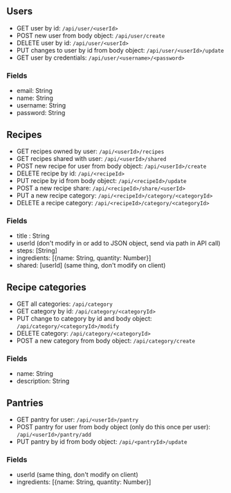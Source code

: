 ## Users

* GET user by id: `/api/user/<userId>`
* POST new user from body object: `/api/user/create`
* DELETE user by id: `/api/user/<userId>`
* PUT changes to user by id from body object: `/api/user/<userId>/update`
* GET user by credentials: `/api/user/<username>/<password>`

### Fields
* email: String
* name: String
* username: String
* password: String

## Recipes

* GET recipes owned by user: `/api/<userId>/recipes`
* GET recipes shared with user: `/api/<userId>/shared`
* POST new recipe for user from body object: `/api/<userId>/create`
* DELETE recipe by id: `/api/<recipeId>`
* PUT recipe by id from body object: `/api/<recipeId>/update`
* POST a new recipe share: `/api/<recipeId>/share/<userId>`
* PUT a new recipe category: `/api/<recipeId>/category/<categoryId>`
* DELETE a recipe category: `/api/<recipeId>/category/<categoryId>`

### Fields
* title : String
* userId (don't modify in or add to JSON object, send via path in API call)
* steps: [String]
* ingredients: [{name: String, quantity: Number}]
* shared: [userId] (same thing, don't modify on client)

## Recipe categories

* GET all categories: `/api/category`
* GET category by id: `/api/category/<categoryId>`
* PUT change to category by id and body object: `/api/category/<categoryId>/modify`
* DELETE category: `/api/category/<categoryId>`
* POST a new category from body object: `/api/category/create`

### Fields
* name: String
* description: String

## Pantries

* GET pantry for user: `/api/<userId>/pantry`
* POST pantry for user from body object (only do this once per user): `/api/<userId>/pantry/add`
* PUT pantry by id from body object: `/api/<pantryId>/update`

### Fields
* userId (same thing, don't modify on client)
* ingredients: [{name: String, quantity: Number}]
